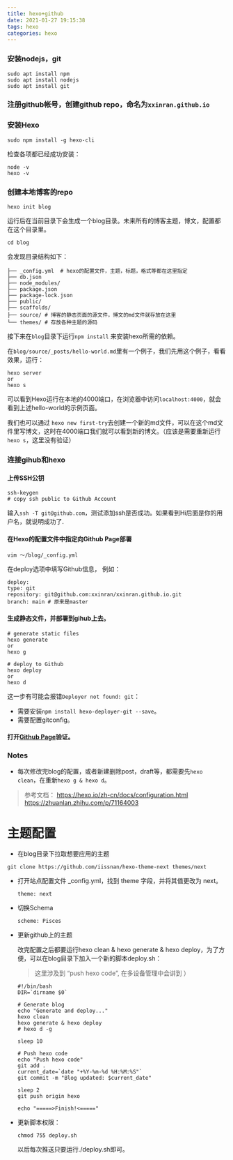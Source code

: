 ```yaml
---
title: hexo+github
date: 2021-01-27 19:15:38
tags: hexo
categories: hexo
---
```


### 安装nodejs，git

```
sudo apt install npm
sudo apt install nodejs
sudo apt install git
```

### 注册github帐号，创建github repo，命名为`xxinran.github.io`

### 安装Hexo

```
sudo npm install -g hexo-cli
```

检查各项都已经成功安装：

```
node -v
hexo -v
```

### 创建本地博客的repo

```
hexo init blog
```

运行后在当前目录下会生成一个blog目录。未来所有的博客主题，博文，配置都在这个目录里。

```
cd blog
```

会发现目录结构如下：

```
├── _config.yml  # hexo的配置文件，主题，标题，格式等都在这里指定
├── db.json
├── node_modules/
├── package.json
├── package-lock.json
├── public/
├── scaffolds/
├── source/ # 博客的静态页面的源文件，博文的md文件就存放在这里
└── themes/ # 存放各种主题的源码
```

接下来在`blog`目录下运行`npm install` 来安装hexo所需的依赖。

在`blog/source/_posts/hello-world.md`里有一个例子，我们先用这个例子，看看效果，运行：

```
hexo server 
or
hexo s
```

可以看到Hexo运行在本地的4000端口，在浏览器中访问`localhost:4000`，就会看到上述hello-world的示例页面。

我们也可以通过 `hexo new first-try`去创建一个新的md文件，可以在这个md文件里写博文，这时在4000端口我们就可以看到新的博文。（应该是需要重新运行`hexo s`，这里没有验证）

### 连接gihub和hexo

#### 上传SSH公钥

```
ssh-keygen
# copy ssh public to Github Account
```

输入`ssh -T git@github.com`，测试添加ssh是否成功。如果看到Hi后面是你的用户名，就说明成功了.

#### 在Hexo的配置文件中指定向Github Page部署

```
vim ～/blog/_config.yml
```

在deploy选项中填写Github信息， 例如：

```
deploy:
type: git
repository: git@github.com:xxinran/xxinran.github.io.git
branch: main # 原来是master
```

#### 生成静态文件，并部署到gihub上去。

```
# generate static files
hexo generate
or 
hexo g

# deploy to Github
hexo deploy
or
hexo d
```

这一步有可能会报错`Deployer not found: git`：

- 需要安装`npm install hexo-deployer-git --save`。
- 需要配置gitconfig。

#### 打开[Github Page](https://xxinran.github.io/)验证。

### Notes

- 每次修改完blog的配置，或者新建删除post，draft等，都需要先`hexo clean`，在重新`hexo g & hexo d`。





>  参考文档： https://hexo.io/zh-cn/docs/configuration.html
>  https://zhuanlan.zhihu.com/p/71164003

# 主题配置

- 在blog目录下拉取想要应用的主题

```shell
git clone https://github.com/iissnan/hexo-theme-next themes/next
```

- 打开站点配置文件 _config.yml，找到 theme 字段，并将其值更改为 next。

  ```shell
  theme: next
  ```

- 切换Schema

  ```shell
  scheme: Pisces
  ```

- 更新github上的主题

  改完配置之后都要运行hexo clean & hexo generate & hexo deploy，为了方便，可以在blog目录下加入一个新的脚本deploy.sh：

  > 这里涉及到 “push hexo code”, 在多设备管理中会讲到 ）

  ```shell
  #!/bin/bash
  DIR=`dirname $0`
  
  # Generate blog
  echo "Generate and deploy..."
  hexo clean
  hexo generate & hexo deploy
  # hexo d -g
  
  sleep 10
  
  # Push hexo code
  echo "Push hexo code"
  git add .
  current_date=`date "+%Y-%m-%d %H:%M:%S"`
  git commit -m "Blog updated: $current_date"
  
  sleep 2
  git push origin hexo
  
  echo "=====>Finish!<====="
  ```

- 更新脚本权限：

  ```shell
  chmod 755 deploy.sh
  ```

  以后每次推送只要运行./deploy.sh即可。
